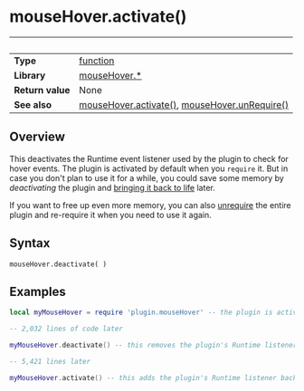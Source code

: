 # mouseHover.activate()

|                      | &nbsp; 
| -------------------- | ---------------------------------------------------------------
| __Type__             | [function](http://docs.coronalabs.com/api/type/Function.html)
| __Library__          | [mouseHover.*](Readme.markdown)
| __Return value__     | None
| __See also__         | [mouseHover.activate()](deactivate.markdown), [mouseHover.unRequire()](unRequire.markdown)


## Overview

This deactivates the Runtime event listener used by the plugin to check for hover events. The plugin is activated by default when you `require` it. But in case you don't plan to use it for a while, you could save some memory by _deactivating_ the plugin and [bringing it back to life](activate.markdown) later. 

If you want to free up even more memory, you can also [unrequire](unRequire.markdown) the entire plugin and re-require it when you need to use it again.

## Syntax

	mouseHover.deactivate( )


## Examples

``````lua
local myMouseHover = require 'plugin.mouseHover' -- the plugin is activated by default. 

-- 2,032 lines of code later

myMouseHover.deactivate() -- this removes the plugin's Runtime listener

-- 5,421 lines later

myMouseHover.activate() -- this adds the plugin's Runtime listener back again


``````
